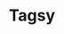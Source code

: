 ---
path: /project2
title: "Tagsy"
description: "An iOS app for managing social media hashtags and browsing lists created by other users by location."
link: 'https://apps.apple.com/us/app/id1529009539'
github: 'https://github.com/TrevPennington/tagsyiOS'
type: "project"
order: 1
tags:
    - Swift
    - UIKit
    - UIMapKit
    - Firebase
    - Authentication
---